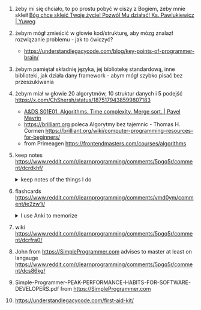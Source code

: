 1. żeby mi się chciało, to po prostu pobyć w ciszy z Bogiem, żeby mnie skleił [Bóg chce skleić Twoje życie! Pozwól Mu działać! Ks. Pawlukiewicz | Yuweg](https://youtu.be/2F54DlkeGiA)
2. żebym mógł zmieścić w głowie kod/strukturę, aby mózg znalazł rozwiązanie problemu - jak to ćwiczyć?
    - <https://understandlegacycode.com/blog/key-points-of-programmer-brain/>
3. żebym pamiętał składnię języka, jej bibliotekę standardową, inne biblioteki, jak działa dany framework - abym mógł szybko pisać bez przeszukiwania
4. żebym miał w głowie 20 algorytmów, 10 struktur danych i 5 podejść <https://x.com/ChShersh/status/1875179438599807183>
    - [A&DS S01E01. Algorithms. Time complexity. Merge sort. | Pavel Mavrin](https://youtu.be/oWgLjhM-6XE)
    - <https://brilliant.org> poleca Algorytmy bez tajemnic - Thomas H. Cormen <https://brilliant.org/wiki/computer-programming-resources-for-beginners/>
    - from Primeagen <https://frontendmasters.com/courses/algorithms>
5. keep notes <https://www.reddit.com/r/learnprogramming/comments/5pgq5r/comment/dcrdkhf/>
    <details>
      <summary>keep notes of the things I do</summary>
    I don't trust myself to remember everything that I need to do for a project, so I keep notes on the things I do. I use Evernote and have a dedicated "stack" of notebooks just for work: current, past, and miscellaneous. If I'm currently working on a part of a project I did last summer, I can go back to anything in my "past" notebook tagged with that project or repo name and quickly refresh my brain. I feel that this is more effective than comments inside the code, because my notes are written in my own words for ME to understand rather than explaining something to other engineers. I also write little tutorials for myself on things where I might need to spin up a few services and do some sort of local integration test because I forget how to do that stuff all the time, too.
    </details>
6. flashcards <https://www.reddit.com/r/learnprogramming/comments/vmd0ym/comment/ie2zw1i/>
    <details>
      <summary>I use Anki to memorize</summary>
    I use Anki to memorize methods of built in objects, contents of built in modules, general syntax, language features, and language principles. Also some limited stuff for 3rd party libraries, usually just how the major components interact, with a handful of cloze deletion sentences. I've also started to use Anki to memorize more detailed information about data structures. Like I can tell you the heap data structure was invented by JWJ William's in the 1960s for his heapsort algorithm, to get to the left note is 2i + 1, right is 2i + 2, and parent is floor( (i+1)/2 ). That's just off the top of my head and its cause I reviewed it a few times with Anki a couple weeks ago. But now I could implement a heap type structure, a common need in leetcode interview questions, in several languages, without having to google anything.

    Im still a student, but recently I aced a tough assembly language programming course that had a high drop rate. My secret was pushing through a ton of flash card decks in the first few weeks. After that, the course was a breeze.

    I think I google a lot less than some other coders. I believe it helps to have the knowledge instantly accessible rather than have to look at the same stack overflow answer every day. I still search things, but if I'm repeatedly searching some core language feature, that's a great candidate for a flash card.

    One more thing, I've recently been using anki to memorize keyboard shortcuts in VSCode and using them is definitely upping my writing and file navigation speed.

    Generally I just memorize things I think I will use for many years to come or concepts that are tough for me to fully grasp. I actually enjoy using the flash cards a lot and it really turns on my brain to do a round before coding.
    </details>
8. wiki <https://www.reddit.com/r/learnprogramming/comments/5pgq5r/comment/dcrfra0/>
9. John from <https://SimpleProgrammer.com> advises to master at least on langauge <https://www.reddit.com/r/learnprogramming/comments/5pgq5r/comment/dcs86kg/>
10. Simple-Programmer-PEAK-PERFORMANCE-HABITS-FOR-SOFTWARE-DEVELOPERS.pdf from <https://SimpleProgrammer.com>
11. <https://understandlegacycode.com/first-aid-kit/>
